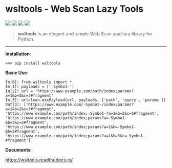 # wsltools - Web Scan Lazy Tools


![](https://img.shields.io/pypi/v/benjiemingdev.svg)
![](https://img.shields.io/pypi/l/benjiemingdev.svg)
![](https://img.shields.io/pypi/wheel/benjiemingdev.svg)
![](https://img.shields.io/pypi/pyversions/benjiemingdev.svg)

> **wsltools** is an elegant and simple Web Scan auxiliary library for Python.

-------------------

**Installation**:

```
>>> pip install wsltools
```
**Basic Use**:

```
In[0]: from wsltools import *
In[1]: payloads = ['-Symbo1-']
In[2]: url = 'https://www.example.com/path/index;params?a=1&b=2&c=3#fragment'
In[3]: urlclean.mixPayload(url, payloads, ['path', 'query', 'params'])
Out[3]: ['https://www.example.com/-Symbo1-/index;params?a=1&b=2&c=3#fragment',
'https://www.example.com/path/index;-Symbo1-?a=1&b=2&c=3#fragment',
'https://www.example.com/path/index;params?a=-Symbo1-&b=3&c=2#fragment',
'https://www.example.com/path/index;params?a=1&b=-Symbo1-&b=2#fragment',
'https://www.example.com/path/index;params?a=1&b=3&c=-Symbo1-#fragment']
```

**Documents**:

https://wsltools.readthedocs.io/